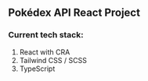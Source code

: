 ## Pokédex API React Project

### Current tech stack:
1. React with CRA
2. Tailwind CSS / SCSS
3. TypeScript